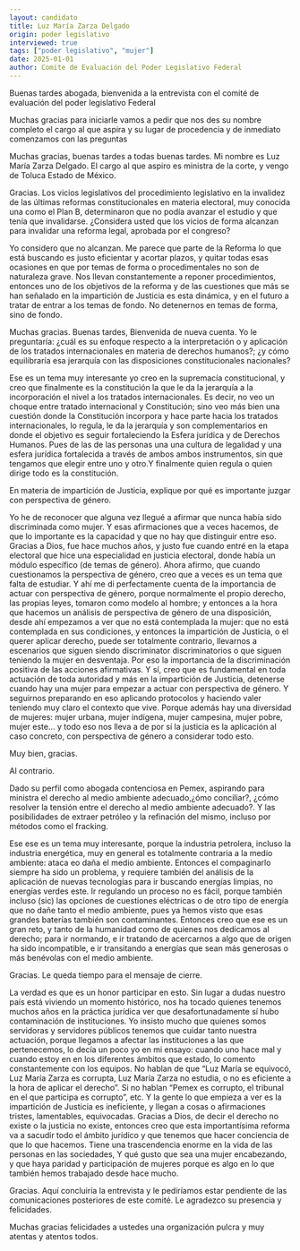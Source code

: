 ```yaml
---
layout: candidato
title: Luz María Zarza Delgado
origin: poder legislativo
interviewed: true
tags: ["poder legislativo", "mujer"]
date: 2025-01-01
author: Comite de Evaluación del Poder Legislativo Federal
---
```


Buenas tardes abogada, bienvenida a la entrevista con el comité de evaluación del poder legislativo Federal

Muchas gracias para iniciarle vamos a pedir que nos des su nombre completo el cargo al que aspira y su lugar de procedencia y de inmediato comenzamos con las preguntas

Muchas gracias, buenas tardes a todas buenas tardes. Mi nombre es Luz María Zarza Delgado. El cargo al que aspiro es ministra de la corte, y vengo de Toluca Estado de México.

Gracias. Los vicios legislativos del procedimiento legislativo en la invalidez de las últimas reformas constitucionales en materia electoral, muy conocida una como el Plan B, determinaron que no podía avanzar el estudio y que tenía que invalidarse. ¿Considera usted que los vicios de forma alcanzan para invalidar una reforma legal, aprobada por el congreso?

Yo considero que no alcanzan. Me parece que parte de la Reforma lo que está buscando es justo eficientar y acortar plazos, y quitar todas esas ocasiones en que por temas de forma o procedimentales no son de naturaleza grave. Nos llevan constantemente a reponer procedimientos, entonces uno de los objetivos de la reforma y de las cuestiones que más se han señalado en la impartición de Justicia es esta dinámica, y en el futuro  a tratar de entrar a los temas de fondo. No detenernos en temas de forma, sino de fondo.

Muchas gracias. Buenas tardes, Bienvenida de nueva cuenta. Yo le preguntaría: ¿cuál es su enfoque respecto a la interpretación o y aplicación de los tratados internacionales en materia de derechos humanos?; ¿y cómo equilibraría esa jerarquía con las disposiciones constitucionales nacionales?

Ese es un tema muy interesante yo creo en la supremacía constitucional, y creo que finalmente es la constitución la que le da la jerarquía a la incorporación el nivel a los tratados internacionales. Es decir, no veo un choque entre tratado internacional y Constitución; sino veo más bien una cuestión donde la Constitución incorpora y hace parte hacia los tratados internacionales, lo regula, le da la jerarquía y son complementarios en donde el objetivo es seguir fortaleciendo la Esfera jurídica y de Derechos Humanos. Pues de las de las personas una una cultura de legalidad y una esfera jurídica fortalecida a través de ambos ambos instrumentos, sin que tengamos que elegir entre uno y otro.Y finalmente quien regula o quien dirige todo es la constitución.

En materia de impartición de Justicia, explique por qué es importante juzgar con perspectiva de género.

Yo he de reconocer que alguna vez llegué a afirmar que nunca había sido discriminada como mujer. Y esas afirmaciones que a veces hacemos, de que lo importante es la capacidad y que no hay que distinguir entre eso. Gracias a Dios, fue hace muchos años, y justo fue cuando entré en la etapa electoral que hice una especialidad en justicia electoral, donde había un módulo específico (de temas de género). Ahora afirmo, que cuando cuestionamos la perspectiva de género, creo que a veces es un tema que falta de estudiar. 
Y ahí me di perfectamente cuenta de la importancia de actuar con perspectiva de género, porque normalmente el propio derecho, las propias leyes, tomaron como modelo al hombre; y entonces a la hora que hacemos un análisis de perspectiva de género de una disposición, desde ahí empezamos a ver que no está contemplada la mujer: que no está contemplada en sus condiciones, y entonces la impartición de Justicia, o el querer aplicar derecho, puede ser totalmente contrario, llevarnos a escenarios que siguen siendo discriminator discriminatorios o que siguen teniendo la mujer en desventaja. 
Por eso la importancia de la discriminación positiva de las acciones afirmativas. Y sí, creo que es fundamental en toda actuación de toda autoridad y más en la impartición de Justicia, detenerse cuando hay una mujer para empezar a actuar con perspectiva de género. Y seguirnos preparando en eso aplicando protocolos y haciendo valer teniendo muy claro el contexto que vive. Porque además hay una diversidad de mujeres: mujer urbana, mujer indígena, mujer campesina, mujer pobre, mujer este… y todo eso nos lleva a de por sí la justicia es la aplicación al caso concreto, con perspectiva de género a considerar todo esto.

Muy bien, gracias.

Al contrario.

Dado su perfil como abogada contenciosa en Pemex, aspirando para ministra el derecho al medio ambiente adecuado,¿ómo conciliar?, ¿cómo resolver la tensión entre el derecho al medio ambiente adecuado?. Y las posibilidades de extraer petróleo y la refinación del mismo, incluso por métodos como el fracking.

Ese ese es un tema muy interesante, porque la industria petrolera, incluso la industria energética, muy en general es totalmente contraria a la medio ambiente: ataca eo daña el medio ambiente. 
Entonces el compaginarlo siempre ha sido un problema, y requiere también del análisis de la aplicación de nuevas tecnologías para ir buscando energías limpias, no energías verdes este. Ir regulando un proceso no es fácil, porque también incluso (sic) las opciones de cuestiones eléctricas o de otro tipo de energía que no dañe tanto el medio ambiente, pues ya hemos visto que esas grandes baterías también son contaminantes. 
Entonces creo que ese es un gran reto, y tanto de la humanidad como de quienes nos dedicamos al derecho; para ir normando, e ir tratando de acercarnos a algo que de origen ha sido incompatible, e ir transitando a energías que sean más generosas o más benévolas con el medio ambiente.

Gracias. Le queda tiempo para el mensaje de cierre.

La verdad es que es un honor participar en esto. Sin lugar a dudas nuestro país está viviendo un momento histórico, nos ha tocado quienes tenemos muchos años en la práctica jurídica ver que desafortunadamente sí hubo contaminación de instituciones. 
Yo insisto mucho que quienes somos servidoras y servidores públicos tenemos que cuidar tanto nuestra actuación, porque llegamos a afectar las instituciones a las que pertenecemos, lo decía un poco yo en mi ensayo: cuando uno hace mal y cuando estoy en en los diferentes ámbitos que estado, lo comento constantemente con los equipos. 
No hablan de que “Luz María se equivocó, Luz María Zarza es corrupta, Luz María Zarza no estudia, o no es eficiente a la hora de aplicar el derecho”. Si no hablan “Pemex es corrupto, el tribunal en el que participa es corrupto”, etc. Y  la gente lo que empieza a ver es la impartición de Justicia es ineficiente, y llegan a cosas o afirmaciones tristes, lamentables, equivocadas. 
Gracias a Dios, de decir el derecho no existe o la justicia no existe, entonces creo que esta importantísima reforma va a sacudir todo el ámbito jurídico y que tenemos que hacer conciencia de que lo que hacemos. Tiene una trascendencia enorme en la vida de las personas en las sociedades, Y qué gusto que sea una mujer encabezando, y que haya paridad y participación de mujeres porque es algo en lo que también hemos trabajado desde hace mucho.

Gracias. Aquí concluiría la entrevista y le pediríamos estar pendiente de las comunicaciones posteriores de este comité. Le agradezco su presencia y felicidades.

Muchas gracias felicidades a ustedes una organización pulcra y muy atentas y atentos todos.

